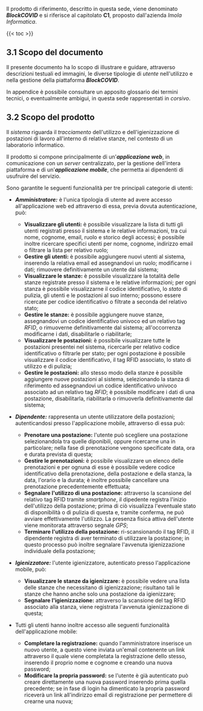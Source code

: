Il prodotto di riferimento, descritto in questa sede, viene denominato ***BlockCOVID*** e si riferisce al capitolato **C1**, proposto dall'azienda *Imola Informatica*.

{{< toc >}}

## 3.1 Scopo del documento

Il presente documento ha lo scopo di illustrare e guidare, attraverso descrizioni testuali ed immagini, le diverse tipologie di *utente* nell'utilizzo e nella gestione della piattaforma ***BlockCOVID***. 

In appendice è possibile consultare un apposito glossario dei termini tecnici, o eventualmente ambigui, in questa sede rappresentati in *corsivo*.

## 3.2 Scopo del prodotto
Il *sistema* riguarda il *tracciamento* dell'utilizzo e dell'igienizzazione di postazioni di lavoro all'interno di relative stanze, nel contesto di un laboratorio informatico.

Il prodotto si compone principalmente di un'***applicazione web***, in comunicazione con un *server* centralizzato, per la gestione dell'intera piattaforma e di un'***applicazione mobile***, che permetta ai dipendenti di usufruire del servizio.

Sono garantite le seguenti funzionalità per tre principali categorie di utenti:

+ ***Amministratore:*** è l'unica tipologia di utente ad avere accesso all'applicazione web ed attraverso di essa, previa dovuta autenticazione, può:
    + **Visualizzare gli utenti:** è possibile visualizzare la lista di tutti gli utenti registrati presso il sistema e le relative informazioni, tra cui nome, cognome, email, ruolo e storico degli accessi; è possibile inoltre ricercare specifici utenti per nome, cognome, indirizzo email o filtrare la lista per relativo ruolo;
    + **Gestire gli utenti:** è possibile aggiungere nuovi utenti al sistema, inserendo la relativa email ed assegnandovi un ruolo; modificarne i dati; rimuovere definitivamente un utente dal sistema; 
    + **Visualizzare le stanze:** è possibile visualizzare la totalità delle stanze registrate presso il sistema e le relative informazioni; per ogni stanza è possibile visualizzarne il codice identificativo, lo *stato* di pulizia, gli utenti e le postazioni al suo interno; possono essere ricercate per codice identificativo o filtrate a seconda del relativo stato;
    + **Gestire le stanze:** è possibile aggiungere nuove stanze, assegnandovi un codice identificativo univoco ed un relativo tag *RFID*, o rimuoverne definitivamente dal sistema; all'occorrenza modificarne i dati, disabilitarle o riabilitarle;
    + **Visualizzare le postazioni:** è possibile visualizzare tutte le postazioni presentei nel sistema, ricercarle per relativo codice identificativo o filtrarle per stato; per ogni postazione è possibile visualizzare il codice identificativo, il tag RFID associato, lo stato di utilizzo e di pulizia;
    + **Gestire le postazioni:** allo stesso modo della stanze è possibile aggiungere nuove postazioni al sistema, selezionando la stanza di riferimento ed assegnandovi un codice identificativo univoco associato ad un relativo tag *RFID*; è possibile modificare i dati di una postazione, disabilitarla, riabilitarla o rimuoverla definitivamente dal sistema;
+ ***Dipendente:*** rappresenta un utente utilizzatore della postazioni; autenticandosi presso l'applicazione mobile, attraverso di essa può:
    + **Prenotare una postazione:** l'utente può scegliere una postazione selezionandola tra quelle diponibili, oppure ricercarne una in particolare; nella fase di prenotazione vengono specificate data, ora e durata prevista di questa;
    + **Gestire le prenotazioni:** è possibile visualizzare un elenco delle prenotazioni e per ognuna di esse è possibile vedere codice identificativo della prenotazione, della postazione e della stanza, la data, l'orario e la durata; è inoltre possibile cancellare una prenotazione precedentemente effettuata;
    + **Segnalare l'utilizzo di una postazione:** attraverso la scansione del relativo tag RFID tramite *smartphone*, il dipedente registra l'inizio dell'utilizzo della postazione; prima di ciò visualizza l'eventuale stato di disponibilità o di pulizia di questa e, tramite conferma, ne può avviare effettivamente l'utilizzo. La presenza fisica attiva dell'utente viene monitorata attraverso segnale *GPS*; 
    + **Terminare l'utilizzo della postazione:** ri-scansionando il tag RFID, il dipendente registra di aver terminato di utilizzare la postazione; in questo processo può inoltre segnalare l'avvenuta igienizzazione individuale della postazione;
+ ***Igienizzatore:*** l'utente igienizzatore, autenticato presso l'applicazione mobile, può:
    + **Visualizzare le stanze da igienizzare:** è possibile vedere una lista delle stanze che necessitano di igienizzazione; risultano tali le stanze che hanno anche solo una postazione da igienizzare;
    + **Segnalare l'igienizzazione:** attraverso la scansione del tag RFID associato alla stanza, viene registrata l'avvenuta igienizzazione di questa;

+ Tutti gli utenti hanno inoltre accesso alle seguenti funzionalità dell'applicazione mobile: 

    + **Completare la registrazione:** quando l'amministratore inserisce un nuovo utente, a questo viene inviata un'email contenente un link attraverso il quale viene completata la registrazione dello stesso, inserendo il proprio nome e cognome e creando una nuova password;
    + **Modificare la propria password:** se l'utente è già autenticato può creare direttamente una nuova password inserendo prima quella precedente; se in fase di login ha dimenticato la propria password riceverà un link all'indirizzo email di registrazione per permettere di crearne una nuova;








